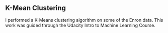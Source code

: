 ## K-Mean Clustering
I performed a K-Means clustering algorithm on some of the Enron data.
This work was guided through the Udacity Intro to Machine Learning Course.
